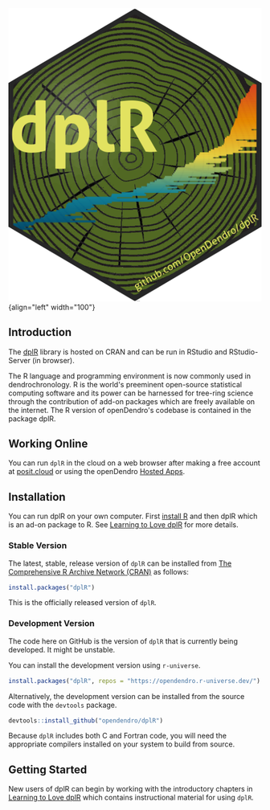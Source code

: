 ![dplR](https://github.com/opendendro/dplR/raw/master/dplR_Sticker.png){align="left" width="100"}

## Introduction

The [dplR](https://github.com/opendendro/dplR) library is hosted on CRAN and can be run in RStudio and RStudio-Server (in browser).

The R language and programming environment is now commonly used in dendrochronology. R is the world's  preeminent open-source statistical computing software and its power can be harnessed for tree-ring science through the contribution of add-on packages which are freely available on the internet. The R version of openDendro's codebase is contained in the package dplR.

## Working Online

You can run `dplR` in the cloud on a web browser after making a free account at [posit.cloud](https://posit.cloud/content/yours?sort=name_asc) or using the openDendro [Hosted Apps](cloud.md).

## Installation 

You can run dplR on your own computer. First [install R](https://cloud.r-project.org/) and then dplR which is an ad-on package to R. See [Learning to Love dplR](https://opendendro.github.io/dplR-workshop/) for more details.

### Stable Version

The latest, stable, release version of `dplR` can be installed from [The Comprehensive R Archive Network (CRAN)](https://cran.r-project.org/) as follows:

```R
install.packages("dplR")
```

This is the officially released version of `dplR`.

### Development Version

The code here on GitHub is the version of `dplR` that is currently being developed. It might be unstable.

You can install the development version using `r-universe`.

```R
install.packages("dplR", repos = "https://opendendro.r-universe.dev/")
```

Alternatively, the development version can be installed from the source code with the `devtools` package.

```R
devtools::install_github("opendendro/dplR")
```

Because `dplR` includes both C and Fortran code, you will need the appropriate compilers installed on your system to build from source.

## Getting Started

New users of dplR can begin by working with the introductory chapters in [Learning to Love dplR](https://opendendro.github.io/dplR-workshop/) which contains instructional material for using `dplR`.
